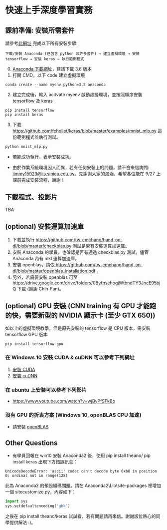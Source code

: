# 快速上手深度學習實務
## 課前準備: 安裝所需套件
請參考[此網址](http://tensorflowkeras.blogspot.tw/2017/08/tensorflowkeraswindows_29.html?m=1) 完成以下所有安裝步驟:
```
下載/安裝 Anaconda (已包含 python 及許多套件) → 建立虛擬環境 → 安裝 tensorflow → 安裝 keras → 執行範例程式
```

0. [Anaconda 下載網址](https://www.anaconda.com/download/)，建議下載 3.6 版本
1. 打開 CMD，以下 code 建立虛擬環境
```
conda create --name myenv python=3.5 anaconda
```
2. 建立完成後，輸入 acitvate myenv 啟動虛擬環境，並按照順序安裝 tensorflow 及 keras
```
pip install tensorflow 
pip install keras
```
3. 下載 https://github.com/fchollet/keras/blob/master/examples/mnist_mlp.py 這份範例程式並執行測試。
```python
python mnist_mlp.py
```
+ 若能成功執行，表示安裝成功。


+ 由於作業系統環境因人而異，若有任何安裝上的問題，請不吝來信詢問: jimmy15923@iis.sinica.edu.tw。先謝謝大家的海涵，希望各位能在 9/27 上課前完成安裝流程，謝謝！

## 下載程式、投影片
TBA

## (optional) 安裝運算加速庫
1. 下載並執行 https://github.com/tw-cmchang/hand-on-dl/blob/master/checkblas.py 測試是否有安裝運算加速庫。
2. 安裝 Anaconda 的學員，也確認是否有通過 checkblas.py 測試。儘管 Anaconda 內有 mkl 運算加速庫。
3. 安裝 openblas，請依 https://github.com/tw-cmchang/hand-on-dl/blob/master/openblas_installation.pdf 。
4. 另外，若需要安裝 openblas 可至 https://drive.google.com/drive/folders/0ByfnsehogjWtbndTY3JncE95bjQ 下載 (謝謝 Chih-Fan)。

## (optional) GPU 安裝 (CNN training 有 GPU 才能跑的快，需要新型的 NVIDIA 顯示卡 (至少 GTX 650))
如以上的虛擬環境教學，但是原先安裝的 tensorflow 是 CPU 版本，需安裝 tensorflow GPU 版本
```
pip install tensorflow-gpu
```

### 在 Windows 10 安裝 CUDA & cuDNN 可以參考下列網址
1. [安裝 CUDA](http://ankivil.com/installing-keras-theano-and-dependencies-on-windows-10/)
2. [安裝 cuDNN](http://ankivil.com/making-theano-faster-with-cudnn-and-cnmem-on-windows-10/)

### 在 ubuntu 上安裝可以參考下列影片
* https://www.youtube.com/watch?v=wjByPfSFkBo

### 沒有 GPU 的折衷方案 (Windows 10, openBLAS CPU 加速)
* 請安裝 [openBLAS](https://github.com/chihfanhsu/dnn_hand_by_hand/blob/master/openblas_install.pdf)

## Other Questions
+ 有學員回報在 win10 安裝 Anaconda2 後，使用 pip install theano/ pip install keras 出現下方錯誤訊息：
```pyhon
UnicodeDecodeError: 'ascii' codec can't decode byte 0xb8 in position 0: ordinal not in range(128)
```
此為 Anaconda2 的預設編碼問題。請在 Anaconda2\Lib\site-packages 裡增加一個 sitecustomize.py，內容如下：
```python
import sys 
sys.setdefaultencoding('gbk')
```
之後在 pip install theano/keras 試試看，若有問題請再來信。謝謝該位熱心的同學提供解法 :)。
